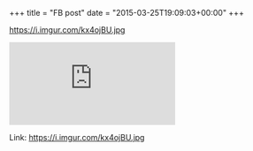 +++
title = "FB post"
date = "2015-03-25T19:09:03+00:00"
+++

https://i.imgur.com/kx4ojBU.jpg

![Phote](https://external.xx.fbcdn.net/safe_image.php?d=AQCWynRvAr-zSZNp&w=130&h=130&url=https%3A%2F%2Fi.imgur.com%2Fkx4ojBU.jpg&cfs=1&_nc_hash=AQCf4JjGJc1_U9ql)


Link: https://i.imgur.com/kx4ojBU.jpg
